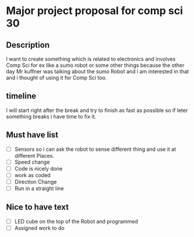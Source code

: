 # Major project proposal for comp sci 30

## Description
I want to create something which is related to electronics and involves Comp Sci for ex like a sumo robot or some other things because the other day Mr kuffner was talking about the sumo Robot and i am interested in that and i thought of using it for Comp Sci too.

## timeline
I will start right after the break and try to finish as fast as possible so if leter something breaks i have time to fix it.

## Must have list
- [ ] Sensors so i can ask the robot to sense different thing and use it at different Places.
- [ ] Speed change
- [ ] Code is nicely done
- [ ] work as coded
- [ ] Direction Change
- [ ] Run in a straight line

## Nice to have text
- [ ] LED cube on the top of the Robot and programmed 
- [ ] Assigned work to do 
